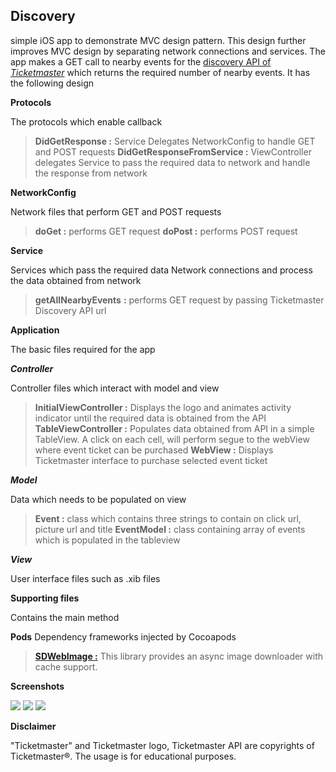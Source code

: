 Discovery
---------

simple iOS app to demonstrate MVC design pattern. This design further improves MVC design by separating network connections and services. The app makes a GET call to nearby events for the [discovery API of *Ticketmaster*](http://developer.ticketmaster.com/products-and-docs/apis/discovery/v2/) which returns the required number of nearby events. It has the following design

**Protocols**

The protocols which enable callback

> **DidGetResponse :**  Service Delegates NetworkConfig to handle GET and POST requests
> **DidGetResponseFromService :**  ViewController delegates Service to pass the required data to network and handle the response from network

**NetworkConfig**

Network files that perform GET and POST requests

> **doGet :**  performs GET request
> **doPost :** performs POST request

**Service**  

Services which pass the required data Network connections and process the data obtained from network

> **getAllNearbyEvents** **:** performs GET request by passing Ticketmaster Discovery API url 

**Application** 

The basic files required for the app

***Controller***

Controller files which interact with model and view

> **InitialViewController :** Displays the logo and animates activity indicator until the required data is obtained from the API
> **TableViewController :** Populates data obtained from API in a simple TableView. A click on each cell, will perform segue to the webView where event ticket can be purchased
> **WebView :** Displays Ticketmaster interface to purchase selected event ticket

***Model***

Data which needs to be populated on view

> **Event :** class which contains three strings to contain on click url, picture url and title
> **EventModel :** class containing array of events which is populated in the tableview

***View*** 

User interface files such as .xib files

**Supporting files**

Contains the main method

**Pods**
Dependency frameworks injected by Cocoapods 

> **[SDWebImage :](https://github.com/rs/SDWebImage)** This library provides an async image downloader with cache support.

**Screenshots**

![](http://www-scf.usc.edu/~raokarth/1.png)
![](http://www-scf.usc.edu/~raokarth/2.png)
![](http://www-scf.usc.edu/~raokarth/3.png)

**Disclaimer**

"Ticketmaster" and Ticketmaster logo, Ticketmaster API are copyrights of Ticketmaster®. The usage is for educational purposes. 
